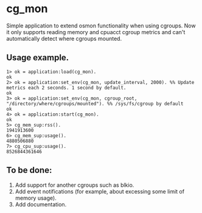 cg_mon
======

Simple application to extend osmon functionality when using cgroups.
Now it only supports reading memory and cpuacct cgroup metrics and can't automatically detect where cgroups mounted.

Usage example.
--------------
```
1> ok = application:load(cg_mon).
ok
2> ok = application:set_env(cg_mon, update_interval, 2000). %% Update metrics each 2 seconds. 1 second by default.
ok
3> ok = application:set_env(cg_mon, cgroup_root, "/directory/where/cgroups/mounted"). %% /sys/fs/cgroup by default
ok
4> ok = application:start(cg_mon).
ok
5> cg_mem_sup:rss().
1941913600
6> cg_mem_sup:usage().
4880506880
7> cg_cpu_sup:usage().
8526844361646
```


To be done:
-----------

1. Add support for another cgroups such as blkio.
2. Add event notifications (for example, about excessing some limit of memory usage).
3. Add documentation.
